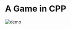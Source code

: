 # A Game in CPP

![demo](https://github.com/meemknight/game-in-cpp-full-course/assets/36445656/bfa8bb4e-5c18-49c1-b078-81ba27561096)